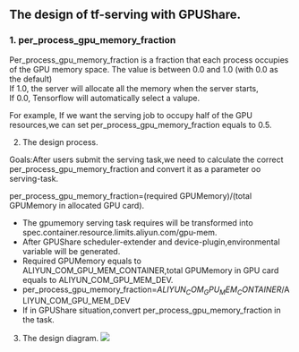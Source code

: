 ## The design of tf-serving with GPUShare. 

### 1. per_process_gpu_memory_fraction  
Per_process_gpu_memory_fraction is a fraction that each process occupies of the GPU memory space. The value is between 0.0 and 1.0 (with 0.0 as the default)   
If 1.0, the server will allocate all the memory when the server starts,   
If 0.0, Tensorflow will automatically select a valupe.  

For example, If we want the serving job to occupy half of the GPU resources,we can set per_process_gpu_memory_fraction equals to 0.5.

2. The design process.   
 
Goals:After users submit the serving task,we need to calculate the correct per_process_gpu_memory_fraction and convert it as a parameter oo serving-task.  

per_process_gpu_memory_fraction=(required GPUMemory)/(total GPUMemory in allocated GPU card).

* The gpumemory serving task requires will be transformed into spec.container.resource.limits.aliyun.com/gpu-mem.
* After GPUShare scheduler-extender and device-plugin,environmental variable will be generated.  
* Required GPUMemory equals to ALIYUN_COM_GPU_MEM_CONTAINER,total GPUMemory in GPU card equals to ALIYUN_COM_GPU_MEM_DEV.
* per_process_gpu_memory_fraction=$ALIYUN_COM_GPU_MEM_CONTAINER/$ALIYUN_COM_GPU_MEM_DEV  
* If in GPUShare situation,convert per_process_gpu_memory_fraction in the task.

3. The design  diagram.
![](https://ws3.sinaimg.cn/large/006tNc79gy1g605lvp09aj31ho0je762.jpg)